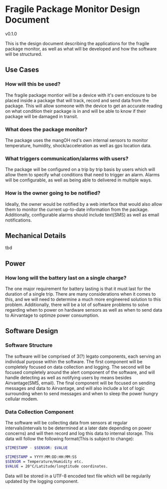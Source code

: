 # Fragile Package Monitor Design Document

v0.1.0

This is the design document describing the applications for the fragile package
monitor, as well as what will be developed and how the software will be structured.

## Use Cases

### How will this be used?

The fragile package montior will be a device with it's own enclosure to be placed
 inside a package that will track, record and send data from the package. This
 will allow someone with the device to get an accurate reading on what condition
 their package is in and will be able to know if their package will be damaged
 in transit.

### What does the package monitor?

The package uses the mangOH red's own internal sensors to monitor temperature,
humidity, shock/acceleration as well as gps location data.

### What triggers communication/alarms with users?

The package will be configured on a trip by trip basis by users which will allow
them to specify what conditions that need to trigger an alarm. Alarms will be configurable,
as well as being able to delivered in multiple ways.

### How is the owner going to be notified?

Ideally, the owner would be notified by a web interface that would also allow
them to monitor the current up-to-date information from the package.
Additionally, configurable alarms should include text(SMS) as well as email notifications.

## Mechanical Details

tbd

## Power

### How long will the battery last on a single charge?

The one major requirement for battery lasting is that it must last for the
duration of a single trip. There are many considerations when it comes to this,
and we will need to determine a much more engineered solution to this problem.
Additionally, there will be a lot of software problems to solve regarding when
to power on hardware sensors as well as when to send data to Airvantage to optimze
power consumption.

## Software Design

### Software Structure

The software will be comprised of 3(?) legato components, each serving an individual
purpose within the software. The first component will be completely focused on
data collection and logging. The second will be focused completely around the
alert component of the software, and will handle detecting as well as notifying
users by means besides Airvantage(SMS, email). The final component will be focused
on sending messages and data to Airvantage, and will also include a lot of logic
surrounding when to send messages and when to sleep the power hungry cellular modem.

### Data Collection Component

The software will be collecting data from sensors at regular intervals(intervals
to be determined at a later date depending on power concerns) and will then
record and log this data to internal storage. This data will follow the following
format(This is subject to change):

``` bash
$TIMESTAMP - $SENSOR: $VALUE

$TIMESTAMP = YYYY:MM:DD:HH:MM:SS
$SENSOR = Temperature/Humidity etc.
$VALUE = 20°C/Latitude/longtitude coordinates.
```

Data will be stored in a UTF-8 encoded text file which will be regularily updated
by the logging component.

### 